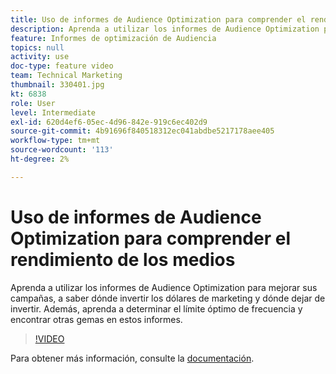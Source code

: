 ```yaml
---
title: Uso de informes de Audience Optimization para comprender el rendimiento de los medios
description: Aprenda a utilizar los informes de Audience Optimization para mejorar sus campañas, a saber dónde invertir los dólares de marketing y dónde dejar de invertir. Además, aprenda a determinar el límite óptimo de frecuencia y encontrar otras gemas en estos informes.
feature: Informes de optimización de Audiencia
topics: null
activity: use
doc-type: feature video
team: Technical Marketing
thumbnail: 330401.jpg
kt: 6838
role: User
level: Intermediate
exl-id: 620d4ef6-05ec-4d96-842e-919c6ec402d9
source-git-commit: 4b91696f840518312ec041abdbe5217178aee405
workflow-type: tm+mt
source-wordcount: '113'
ht-degree: 2%

---
```


# Uso de informes de Audience Optimization para comprender el rendimiento de los medios

Aprenda a utilizar los informes de Audience Optimization para mejorar sus campañas, a saber dónde invertir los dólares de marketing y dónde dejar de invertir. Además, aprenda a determinar el límite óptimo de frecuencia y encontrar otras gemas en estos informes.

>[!VIDEO](https://video.tv.adobe.com/v/330401/?quality=12&learn=on)

Para obtener más información, consulte la [documentación](https://experienceleague.adobe.com/docs/audience-manager/user-guide/reporting/audience-optimization-reports/audience-optimization-reports.html#reporting).
